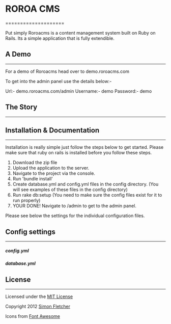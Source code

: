 # ROROA CMS
====================

Put simply Roroacms is a content management system built on Ruby on Rails. Its a simple application that is fully extendible.

## A Demo
---------------------

For a demo of Roroacms head over to demo.roroacms.com

To get into the admin panel use the details below:-

Url:- demo.roroacms.com/admin
Username:- demo
Password:- demo


## The Story
---------------------

## Installation & Documentation 
---------------------

Installation is really simple just follow the steps below to get started. Please make sure that ruby on rails is installed before you follow these steps.

1.  Download the zip file
2.  Upload the application to the server.
3.  Navigate to the project via the console.
4.  Run 'bundle install'
5.	Create database.yml and config.yml files in the config directory. (You will see examples of these files in the config directory)
6.	Run rake db:setup (You need to make sure the config files exist for it to run properly)
7.	YOUR DONE! Navigate to /admin to get to the admin panel.

Please see below the settings for the individual configuration files.


## Config settings
---------------------

##### config.yml


##### database.yml


## License
---------------------

Licensed under the [MIT License](http://creativecommons.org/licenses/MIT/)

Copyright 2012 [Simon Fletcher](https://github.com/fletcher890)

Icons from [Font Awesome](http://fortawesome.github.io/Font-Awesome/)